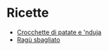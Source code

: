 # Ricette

- [Crocchette di patate e 'nduja](https://github.com/MattiaCampanelli/Recipes/blob/master/crocchette_patate_nduja.md)
- [Ragù sbagliato](https://github.com/MattiaCampanelli/Recipes/blob/master/rag%C3%B9_sbagliato.md)

